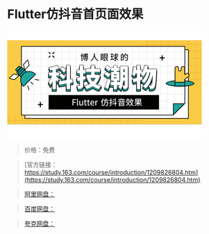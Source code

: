 # Flutter仿抖音首页面效果

![img](../../../assets/study163/free/cd8e4994da284885943976d6ac289831.png)

> 价格：免费

> [官方链接：https://study.163.com/course/introduction/1209826804.htm](https://study.163.com/course/introduction/1209826804.htm)

> [阿里网盘：]()

> [百度网盘：]()

> [夸克网盘：]()

